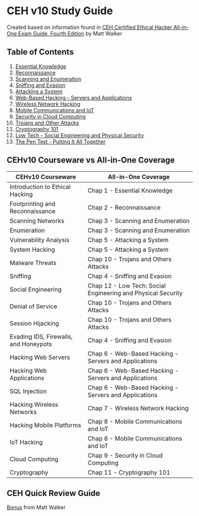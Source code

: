 # CEH v10 Study Guide

Created based on information found in [CEH Certified Ethical Hacker All-in-One Exam Guide, Fourth Edition](https://learning.oreilly.com/library/view/ceh-certified-ethical/9781260454567/) by Matt Walker


## Table of Contents

1.  [Essential Knowledge](1-Essential-Knowledge.md)
2.  [Reconnaissance](2-Reconnaissance.md)
3.  [Scanning and Enumeration](3-Scanning-and-Enumeration.md)
4.  [Sniffing and Evasion](4-Sniffing-and-Evasion.md)
5.  [Attacking a System](5-Attacking-a-System.md)
6.  [Web-Based Hacking - Servers and Applications](6-Web-Based-Hacking-Servers-and-Applications.md)
7.  [Wireless Network Hacking](7-Wireless-Network-Hacking.md)
8.  [Mobile Communications and IoT](8-Mobile-Communications-and-IoT.md)
9.  [Security in Cloud Computing](9-Security-in-Cloud-Computing.md)
10. [Trojans and Other Attacks](10-Trojans-and-Other-Attacks.md)
11. [Cryptography 101](11-Cryptography-101.md)
12. [Low Tech - Social Engineering and Physical Security](12-Low-Tech-Social-Engineering-and-Physical-Security.md)
13. [The Pen Test - Putting It All Together](13-The-Pen-Test-Putting-It-All-Together.md)


## CEHv10 Courseware vs All-in-One Coverage

| CEHv10 Courseware        | All-in-One Coverage       |
|--------------------------|---------------------------|
| Introduction to Ethical Hacking   | Chap 1 - Essential Knowledge       |
| Footprinting and Reconnaissance   | Chap 2 - Reconnaissance            |
| Scanning Networks                 | Chap 3 - Scanning and Enumeration  |
| Enumeration                       | Chap 3 - Scanning and Enumeration  |
| Vulnerability Analysis            | Chap 5 - Attacking a System        |
| System Hacking                    | Chap 5 - Attacking a System        |
| Malware Threats                   | Chap 10 - Trojans and Others Attacks |
| Sniffing                          | Chap 4 - Sniffing and Evasion      |
| Social Engineering                | Chap 12 - Low Tech: Social Engineering and Physical Security |
| Denial of Service                 | Chap 10 - Trojans and Others Attacks |
| Session Hijacking                 | Chap 10 - Trojans and Others Attacks |
| Evading IDS, Firewalls, and Honeypots | Chap 4 - Sniffing and Evasion  |
| Hacking Web Servers               | Chap 6 - Web-Based Hacking - Servers and Applications |
| Hacking Web Applications          | Chap 6 - Web-Based Hacking - Servers and Applications |
| SQL Injection                     | Chap 6 - Web-Based Hacking - Servers and Applications |
| Hacking Wireless Networks         | Chap 7 - Wireless Network Hacking  |
| Hacking Mobile Platforms          | Chap 8 - Mobile Communications and IoT |
| IoT Hacking                       | Chap 8 - Mobile Communications and IoT |
| Cloud Computing                   | Chap 9 - Security in Cloud Computing |
| Cryptography                      | Chap 11 - Cryptography 101         |


## CEH Quick Review Guide

[Bonus](CEH-Quick-Review-Guide.pdf) from Matt Walker
